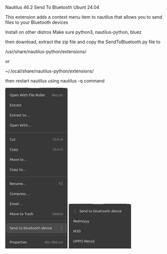 Nautilus 46.2 Send To Bluetooth Ubunt 24.04

This extension adds a context menu item to nautilus that allows you to send files to your Bluetooth devices

Install on other distros
Make sure python3, nautilus-python, bluez

then download, extract the zip file and copy the SendToBluetooth.py file to

/usr/share/nautilus-python/extensions/

or

~/.local/share/nautilus-python/extensions/

then restart nautilus using nautilus -q command

![screenshot](Screenshot1.png)
![screenshot](Screenshot2.png)
